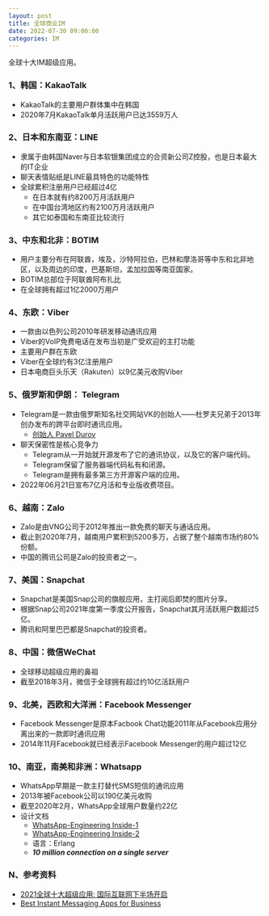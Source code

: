 ```yaml
---
layout: post
title: 全球商业IM
date: 2022-07-30 09:00:00
categories: IM
---
```


全球十大IM超级应用。

### 1、韩国：KakaoTalk

- KakaoTalk的主要用户群体集中在韩国
- 2020年7月KakaoTalk单月活跃用户已达3559万人

### 2、日本和东南亚：LINE

- 隶属于由韩国Naver与日本软银集团成立的合资新公司Z控股，也是日本最大的IT企业
- 聊天表情贴纸是LINE最具特色的功能特性
- 全球累积注册用户已经超过4亿
  - 在日本就有约8200万月活跃用户
  - 在中国台湾地区约有2100万月活跃用户
  - 其它如泰国和东南亚比较流行

### 3、中东和北非：BOTIM

- 用户主要分布在阿联酋，埃及，沙特阿拉伯，巴林和摩洛哥等中东和北非地区，以及周边的印度，巴基斯坦，孟加拉国等南亚国家。
- BOTIM总部位于阿联酋阿布扎比
- 在全球拥有超过1亿2000万用户

### 4、东欧：Viber

- 一款由以色列公司2010年研发移动通讯应用
- Viber的VoIP免费电话在发布当初是广受欢迎的主打功能
- 主要用户群在东欧
- Viber在全球约有3亿注册用户
- 日本电商巨头乐天（Rakuten）以9亿美元收购Viber

### 5、俄罗斯和伊朗： Telegram

- Telegram是一款由俄罗斯知名社交网站VK的创始人——杜罗夫兄弟于2013年创办发布的跨平台即时通讯应用。
  - [创始人 Pavel Durov](https://www.businessinsider.com/pavel-durov-telegram-billionaire-russia-instagram-wealth-founder-dubai-lifestyle-2022-3)
- 聊天保密性是核心竞争力
  - Telegram从一开始就开源发布了它的通讯协议，以及它的客户端代码。
  - Telegram保留了服务器端代码私有和闭源。
  - Telegram是拥有最多第三方开源客户端的应用。
- 2022年06月21日宣布7亿月活和专业版收费项目。

### 6、越南：Zalo

- Zalo是由VNG公司于2012年推出一款免费的聊天与通话应用。
- 截止到2020年7月，越南用户累积到5200多万，占据了整个越南市场约80%份额。
- 中国的腾讯公司是Zalo的投资者之一。

### 7、美国：Snapchat

- Snapchat是美国Snap公司的旗舰应用，主打阅后即焚的图片分享。
- 根据Snap公司2021年度第一季度公开报告，Snapchat其月活跃用户数超过5亿。
- 腾讯和阿里巴巴都是Snapchat的投资者。

### 8、中国：微信WeChat

- 全球移动超级应用的鼻祖
- 截至2018年3月，微信于全球拥有超过约10亿活跃用户

### 9、北美，西欧和大洋洲：Facebook Messenger

- Facebook Messenger是原本Facbook Chat功能2011年从Facebook应用分离出来的一款即时通讯应用
- 2014年11月Facebook就已经表示Facebook Messenger的用户超过12亿

### 10、南亚，南美和非洲：Whatsapp

- WhatsApp早期是一款主打替代SMS短信的通讯应用
- 2013年被Facebook公司以190亿美元收购
- 截至2020年2月，WhatsApp全球用户数量约22亿
- 设计文档
  - [WhatsApp-Engineering Inside-1](https://medium.com/codingurukul/whatsapp-engineering-inside-1-1ef4845ff784)
  - [WhatsApp-Engineering Inside-2](https://medium.com/codingurukul/whatsapp-engineering-inside-2-bdd1ec354748)
  - 语言：Erlang
  - ***10 million connection on a single server***


### N、参考资料

- [2021全球十大超级应用: 国际互联网下半场开启](http://vr.sina.com.cn/2021-06-05/doc-ikqciyzi7834371.shtml)
- [Best Instant Messaging Apps for Business](https://www.brosix.com/blog/instant-messaging-apps/)